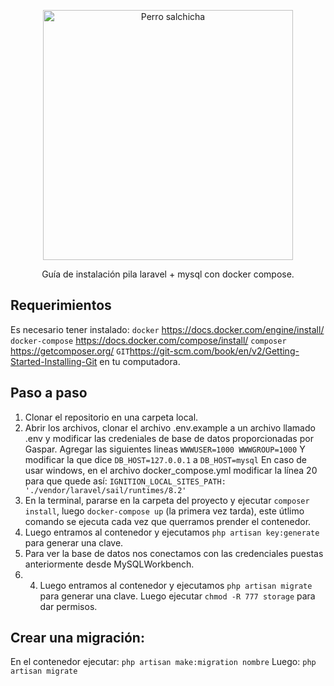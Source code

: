 <p align="center"><img src="https://www.google.com/url?sa=i&url=https%3A%2F%2Fwww.hospitalveterinariglories.com%2Fperro-salchicha%2F&psig=AOvVaw3IXdFCpyS4G_cnaS5agkJN&ust=1684517623449000&source=images&cd=vfe&ved=0CBEQjRxqFwoTCMCLyaaz__4CFQAAAAAdAAAAABAE" width="400" alt="Perro salchicha"></p>

<p align="center">
Guía de instalación pila laravel + mysql con docker compose.
</p>

## Requerimientos

Es necesario tener instalado: 
`docker` https://docs.docker.com/engine/install/
`docker-compose` https://docs.docker.com/compose/install/
`composer` https://getcomposer.org/
`GIT`https://git-scm.com/book/en/v2/Getting-Started-Installing-Git
en tu computadora.

## Paso a paso
1) Clonar el repositorio en una carpeta local.
2) Abrir los archivos, clonar el archivo .env.example a un archivo llamado .env y modificar las credeniales de base de datos proporcionadas por Gaspar. Agregar las siguientes lineas
`WWWUSER=1000
WWWGROUP=1000`
Y modificar la que dice `DB_HOST=127.0.0.1` a `DB_HOST=mysql`
En caso de usar windows, en el archivo docker_compose.yml modificar la línea 20 para que quede así: `IGNITION_LOCAL_SITES_PATH: './vendor/laravel/sail/runtimes/8.2'`
3) En la terminal, pararse en la carpeta del proyecto y ejecutar `composer install`, luego `docker-compose up` (la primera vez tarda), este útlimo comando se ejecuta cada vez que querramos prender el contenedor.
4) Luego entramos al contenedor y ejecutamos `php artisan key:generate` para generar una clave.
5) Para ver la base de datos nos conectamos con las credenciales puestas anteriormente desde MySQLWorkbench. 
6) 4) Luego entramos al contenedor y ejecutamos `php artisan migrate` para generar una clave. Luego ejecutar `chmod -R 777 storage` para dar permisos.

## Crear una migración:
En el contenedor ejecutar:
`php artisan make:migration nombre`
Luego:
`php artisan migrate`
